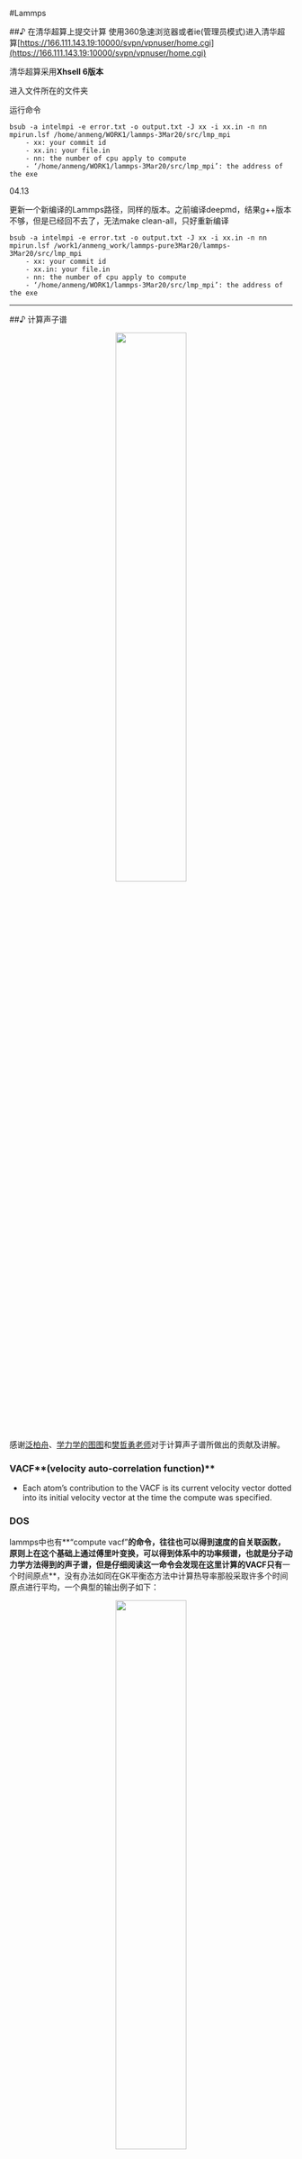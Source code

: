 #Lammps

##♪ 在清华超算上提交计算
使用360急速浏览器或者ie(管理员模式)进入清华超算[https://166.111.143.19:10000/svpn/vpnuser/home.cgi](https://166.111.143.19:10000/svpn/vpnuser/home.cgi)

清华超算采用**Xhsell 6版本**

进入文件所在的文件夹

运行命令
```
bsub -a intelmpi -e error.txt -o output.txt -J xx -i xx.in -n nn mpirun.lsf /home/anmeng/WORK1/lammps-3Mar20/src/lmp_mpi
	- xx: your commit id
	- xx.in: your file.in
	- nn: the number of cpu apply to compute
	- ‘/home/anmeng/WORK1/lammps-3Mar20/src/lmp_mpi’: the address of the exe
```

04.13

更新一个新编译的Lammps路径，同样的版本。之前编译deepmd，结果g++版本不够，但是已经回不去了，无法make clean-all，只好重新编译


```
bsub -a intelmpi -e error.txt -o output.txt -J xx -i xx.in -n nn mpirun.lsf /work1/anmeng_work/lammps-pure3Mar20/lammps-3Mar20/src/lmp_mpi
	- xx: your commit id
	- xx.in: your file.in
	- nn: the number of cpu apply to compute
	- ‘/home/anmeng/WORK1/lammps-3Mar20/src/lmp_mpi’: the address of the exe
```


---
##♪ 计算声子谱
<div align=center>
<img src="https://pic.imgdb.cn/item/6257d62f239250f7c5d3139e.jpg" width="50%">
</div>

感谢[泛柏舟](https://www.zhihu.com/people/ying-xiao-ye)、[学力学的图图](https://www.zhihu.com/people/du-yao-89-86)和[樊哲勇老师](https://zheyongfan.org/index.php/Main_Page)对于计算声子谱所做出的贡献及讲解。

### VACF**(velocity auto-correlation function)**

- Each atom’s contribution to the VACF is its current velocity vector dotted into its initial velocity vector at the time the compute was specified.

###	DOS

lammps中也有**“compute vacf”**的命令，往往也可以得到速度的自关联函数，原则上在这个基础上通过傅里叶变换，可以得到体系中的功率频谱，也就是分子动力学方法得到的声子谱，但是仔细阅读这一命令会发现在这里计算的VACF只有**一个时间原点**，没有办法如同在GK平衡态方法中计算热导率那般采取许多个时间原点进行平均，一个典型的输出例子如下：

<div align=center>
<img src="https://pic.imgdb.cn/item/6257d679239250f7c5d393ad.jpg" width="50%">
</div>

可以发现这个声子谱显得非常凌乱

**Manual Note 中强调，如果要重复计算，必须保持所计算的原子ID一样。我理解的也就是他们也明白这个不准，需要取平均，而且取平均的规则很严格。**

在樊老师的博客里面给出了一个非常好的具体的代码来实现取多个时间原点平均的声子谱计算方法，只需要通过lammps输出一段时间的位移然后进行计算

在lammps中输入命令：
```python
dump 1 all custom 1 ${simname}_voutput.lammpstrj id type vx vy vz
```
后处理方式在matlab代码已经讲的十分详细了，根据自己的需要修改即可。

一个处理好的示例文件可以在我的[GitHub](https://github.com/zequnW/DOS)中找到

---

##♪ 将扁盒子改成方盒子

> - Redefine lattice 

$$
\left[
\begin{matrix}
1 & 0 & 0 \\
1 & 2 & 0 \\
0 & 0 & 1 \\ 
\end{matrix} 
\right]
$$

上面的记着好像不太对，下面的可能是正确的

$$
\left[
\begin{matrix}
1 & 1 & 0 \\
-1 & 1 & 0 \\
0 & 0 & 1 \\ 
\end{matrix} 
\right]
$$
---

##♪ 一个课题组干了一件很牛的事（给单体算聚合物的性质）

来自安博去学习的东京的课题组：

简单来说，给一个单体，不用再去淬火，再去驰豫，可以直接得出由单体构成聚合物的

- Thermal conductivity				热导率
- Thermal diffusivity               热扩散系数
- Density                           密度
- Cp                                Cp
- Cv                                Cv
- Linear expansion coefficient      线性膨胀系数
- Volumetric expansion coefficient  体积膨胀系数
- Compressibility                   压缩系数
- Bulk modulus                      体积弹性模量
- Isentropic compressibility        等熵压缩
- Isentropic bulk modulus           等熵体积弹性模量
- Static dielectric constant        静态介电常数
- Refractive index                  折射率
- Radius of gyration                回转半径
- End-to-end distance               端到端的距离
- Nematic order parameter           向列有序参数

没错，你只需要有一个Python 和 Lammps,还有对应的包， 就可以把这些打包带走

心动不如行动，快来学习吧↓

[文章链接](https://arxiv.org/ftp/arxiv/papers/2203/2203.14090.pdf)

[GitHub链接](https://github.com/RadonPy/RadonPy)

---

##♪ MS里建一个球体

> - 首先，你需要一个盒子（尺寸可以小于半径，保证是单体就OK）

> - Build -> Build nanostructure -> Nanocluster -> Sphere 输入半径就OK

![](https://pic.imgdb.cn/item/62748fcd0947543129a54883.jpg)


##♪ 复杂混合体系中，存在大量单双建的建模问题

存在的问题：

①	MS直接使用AC模块，部分会错误成键。且，AC模块无法控制核数，导致过程太慢！

②	packmol，只可以识别一级键，无法识别二级建。

③	packmol建模后，使用MS的Calculated bond重新识别键，会存在错误成键，乱成键的问题
解决办法：

依然使用packmol建模，只不过，导入MS后，不要全部计算键，只更改键的类型

-> Calculate Bond type
![](https://pic.imgdb.cn/item/6282037e0947543129831919.jpg)

解决了键的类型，这样一来，建模再无大问题

##♪ 将LAMMPS跑出的结构，重新导入MS中建模

不讲这一问题的重要意义了，直接上干货：

```python
dump xx all custom Nfreq dump.lammpstrj id mol type element x y z ix iy iz
dump_modify element A B C D
```

已知需要输出的步数，输出这一步数的结构信息（①修改type 的123为具体元素，或②dump_modify 加入元素识别信息）

删除Timestep 0步的结构，之后导入VMD

![](https://pic.imgdb.cn/item/628205e1094754312989c752.jpg)

![](https://pic.imgdb.cn/item/6282060109475431298a2918.jpg)

这样，就可以保存好pdb结构，导入MS后，重新添加原子建模

---

##♪ 切111切面并改盒子

选择`build > surface > cleave surface`

`Cleave plane 1 1 1`	Then `Cleave`

切后的结构是没有"封顶"的，需要手动设置一个真空层

`build > crystal > build vacuum slab`

`vacuum thickness`选择0 Å, 就可以得到最小的顶部盖子

![](https://pic.imgdb.cn/item/628edf110947543129834434.jpg)

可以看到当前坐标系与晶格并不平行

`Lattice Parameters - Advanced - Re-oriented to standard`

![](https://pic.imgdb.cn/item/628edf47094754312983aa62.jpg)

转为正交晶格，然后再参考之前 `Redefine lattice`,变为方盒子，然后重复上方转正操作即可。











































<script type="text/javascript" async
  src="https://cdn.mathjax.org/mathjax/latest/MathJax.js?config=TeX-MML-AM_CHTML">
</script>
<script type="text/javascript" async
  src="https://cdnjs.cloudflare.com/ajax/libs/mathjax/2.7.7/MathJax.js?config=TeX-MML-AM_CHTML">
</script>
<script type="text/x-mathjax-config">
MathJax.Hub.Config({
  tex2jax: {inlineMath: [['$','$'], ['\\(','\\)']]}
});
</script>
